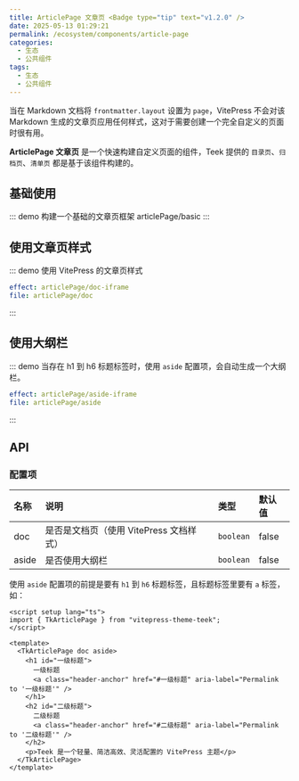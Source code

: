 ```yaml
---
title: ArticlePage 文章页 <Badge type="tip" text="v1.2.0" />
date: 2025-05-13 01:29:21
permalink: /ecosystem/components/article-page
categories:
  - 生态
  - 公共组件
tags:
  - 生态
  - 公共组件
---
```


当在 Markdown 文档将 `frontmatter.layout` 设置为 `page`，VitePress 不会对该 Markdown 生成的文章页应用任何样式，这对于需要创建一个完全自定义的页面时很有用。

**ArticlePage 文章页** 是一个快速构建自定义页面的组件，Teek 提供的 `目录页`、`归档页`、`清单页` 都是基于该组件构建的。

## 基础使用

::: demo 构建一个基础的文章页框架
articlePage/basic
:::

## 使用文章页样式

::: demo 使用 VitePress 的文章页样式

```yaml
effect: articlePage/doc-iframe
file: articlePage/doc
```

:::

## 使用大纲栏

::: demo 当存在 h1 到 h6 标题标签时，使用 `aside` 配置项，会自动生成一个大纲栏。

```yaml
effect: articlePage/aside-iframe
file: articlePage/aside
```

:::

## API

### 配置项

| 名称  | 说明                                    | 类型      | 默认值 |
| :---- | :-------------------------------------- | :-------- | :----- |
| doc   | 是否是文档页（使用 VitePress 文档样式） | `boolean` | false  |
| aside | 是否使用大纲栏                          | `boolean` | false  |

使用 `aside` 配置项的前提是要有 `h1` 到 `h6` 标题标签，且标题标签里要有 `a` 标签，如：

```vue
<script setup lang="ts">
import { TkArticlePage } from "vitepress-theme-teek";
</script>

<template>
  <TkArticlePage doc aside>
    <h1 id="一级标题">
      一级标题
      <a class="header-anchor" href="#一级标题" aria-label="Permalink to '一级标题'" />
    </h1>
    <h2 id="二级标题">
      二级标题
      <a class="header-anchor" href="#二级标题" aria-label="Permalink to '二级标题'" />
    </h2>
    <p>Teek 是一个轻量、简洁高效、灵活配置的 VitePress 主题</p>
  </TkArticlePage>
</template>
```
